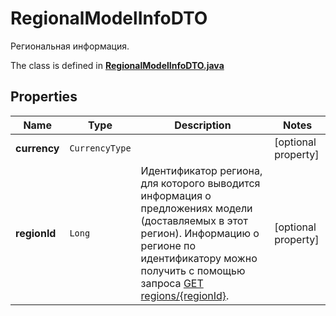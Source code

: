 

# RegionalModelInfoDTO

Региональная информация.

The class is defined in **[RegionalModelInfoDTO.java](../../src/main/java/org/openapitools/model/RegionalModelInfoDTO.java)**

## Properties

Name | Type | Description | Notes
------------ | ------------- | ------------- | -------------
**currency** | `CurrencyType` |  |  [optional property]
**regionId** | `Long` | Идентификатор региона, для которого выводится информация о предложениях модели (доставляемых в этот регион).  Информацию о регионе по идентификатору можно получить с помощью запроса [GET regions/{regionId}](../../reference/regions/searchRegionsById.md).  |  [optional property]




